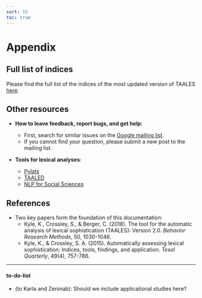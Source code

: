 ```yaml
---
sort: 15
toc: true
---
```


# Appendix

## Full list of indices
Please find the full list of the indices of the most updated version of TAALES <a href="https://drive.google.com/file/d/1BrM1EKsUJyVoYx4eWKMqjNSk0TyRqhON/view" class="tag" target="_blank">here</a>.

## Other resources
- **How to leave feedback, report bugs, and get help**:
  - First, search for similar issues on the <a href="https://groups.google.com/g/linguistic-analysis-tools" class="tag" target="_blank">Google mailing list</a>.
  - If you cannot find your question, please submit a new post to the mailing list.

- **Tools for lexical analyses**:
  - <a href="https://github.com/LCR-ADS-Lab/pylats" class="tag" target="_blank">Pylats</a>
  - <a href="https://lcr-ads-lab.github.io/TAALED/" class="tag" target="_blank">TAALED</a>
  - <a href="https://www.linguisticanalysistools.org" class="tag" target="_blank">NLP for Social Sciences</a>

## References

- Two key papers form the foundation of this documentation:
  - Kyle, K., Crossley, S., & Berger, C. (2018). The tool for the automatic analysis of lexical sophistication (TAALES): Version 2.0. *Behavior Research Methods*, 50, 1030-1046.
  - Kyle, K., & Crossley, S. A. (2015). Automatically assessing lexical sophistication: Indices, tools, findings, and application. *Tesol Quarterly*, 49(4), 757-786.


---

#### to-do-list

- (to Karla and Zeninab): Should we include applicational studies here?